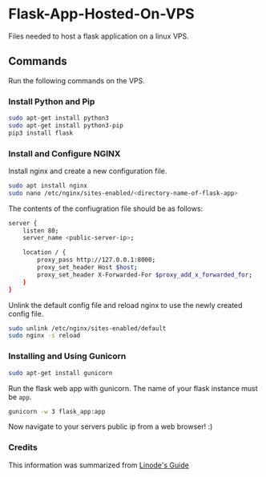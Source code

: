 # Flask-App-Hosted-On-VPS
Files needed to host a flask application on a linux VPS.

## Commands

Run the following commands on the VPS.

### Install Python and Pip

```bash
sudo apt-get install python3
sudo apt-get install python3-pip
pip3 install flask
```

### Install and Configure NGINX

Install nginx and create a new configuration file.
```bash
sudo apt install nginx 
sudo nano /etc/nginx/sites-enabled/<directory-name-of-flask-app>
```

The contents of the confiugration file should be as follows:
```bash
server {
    listen 80;
    server_name <public-server-ip>;

    location / {
        proxy_pass http://127.0.0.1:8000;
        proxy_set_header Host $host;
        proxy_set_header X-Forwarded-For $proxy_add_x_forwarded_for;
    }
}
```

Unlink the default config file and reload nginx to use the newly created config file.
```bash
sudo unlink /etc/nginx/sites-enabled/default
sudo nginx -s reload
```

### Installing and Using Gunicorn
```bash
sudo apt-get install gunicorn
```

Run the flask web app with gunicorn. The name of your flask instance must be ```app```.
```bash
gunicorn -w 3 flask_app:app
```
Now navigate to your servers public ip from a web browser! :)

### Credits
This information was summarized from [Linode's Guide](https://www.linode.com/docs/guides/flask-and-gunicorn-on-ubuntu/)
